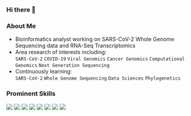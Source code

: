 ### Hi there 👋

### About Me
* Bioinformatics analyst working on SARS-CoV-2 Whole Genome Sequencing data and RNA-Seq Transcriptomics
* Area research of interests including: <br>
  `SARS-CoV-2` `COVID-19` `Viral Genomics` `Cancer Genomics` `Computational Genomics` `Next Generation Sequencing`
* Continuously learning: <br>
  `SARS-CoV-2` `Whole Genome Sequencing` `Data Sciences` `Phylogenetics`

### Prominent Skills
![](https://img.shields.io/badge/OS-Windows-informational?style=flat&logo=Windows&logoColor=white&color=007ACC)
![](https://img.shields.io/badge/IDE-Jupyter-informational?style=flat&logo=Jupyter&logoColor=white&color=F37626)
![](https://img.shields.io/badge/IDE-R_Studio-informational?style=flat&logo=RStudio&logoColor=white&color=75AADB)
![](https://img.shields.io/badge/Language-Python-informational?style=flat&logo=Python&logoColor=white&color=3776AB)
![](https://img.shields.io/badge/Language-R-informational?style=flat&logo=R&logoColor=white&color=276DC3)
![](https://img.shields.io/badge/Language-Bash-informational?style=flat&logo=GNUBash&logoColor=white&color=4EAA25)
![](https://img.shields.io/badge/EDA-Pandas-informational?style=flat&logo=Pandas&logoColor=white&color=150458)
![](https://img.shields.io/badge/EDA-NumPy-informational?style=flat&logo=Numpy&logoColor=white&color=013243)

<!-- ### Github Stats -->
<!-- ![Gatchmon's GitHub stats](https://github-readme-stats.vercel.app/api?username=Gatchmon) -->
